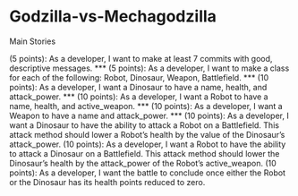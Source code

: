# Godzilla-vs-Mechagodzilla

Main Stories
 
(5 points): As a developer, I want to make at least 7 commits with good, descriptive messages. ***
(5 points): As a developer, I want to make a class for each of the following: Robot, Dinosaur, Weapon, Battlefield. ***
(10 points): As a developer, I want a Dinosaur to have a name, health, and attack_power.  ***
(10 points): As a developer, I want a Robot to have a name, health, and active_weapon. ***
(10 points): As a developer, I want a Weapon to have a name and attack_power. ***
(10 points): As a developer, I want a Dinosaur to have the ability to attack a Robot on a Battlefield. This attack method should lower a Robot’s health by the value of the Dinosaur’s attack_power. 
(10 points): As a developer, I want a Robot to have the ability to attack a Dinosaur on a Battlefield. This attack method should lower the Dinosaur’s health by the attack_power of the Robot’s active_weapon. 
(10 points): As a developer, I want the battle to conclude once either the Robot or the Dinosaur has its health points reduced to zero.
